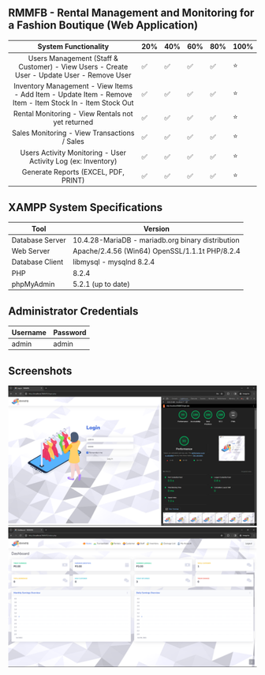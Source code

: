 ## RMMFB - Rental Management and Monitoring for a Fashion Boutique (Web Application)

|                                          **System Functionality**                                         | 20% | 40% | 60% | 80% | 100% |
|:---------------------------------------------------------------------------------------------------------:|-----|-----|-----|-----|------|
| Users Management (Staff & Customer) - View Users - Create User - Update User - Remove User                | ✅   | ✅   | ✅   | ✅   | ⭐    | 
| Inventory Management - View Items - Add Item - Update Item - Remove Item - Item Stock In - Item Stock Out | ✅   | ✅   | ✅   | ✅   | ⭐    |
| Rental Monitoring - View Rentals not yet returned                                                         | ✅   | ✅   | ✅   | ✅   |⭐     |
| Sales Monitoring - View Transactions / Sales                                                              | ✅   | ✅   | ✅   | ✅   |     ⭐|
| Users Activity Monitoring - User Activity Log (ex: Inventory)                                             | ✅   | ✅   | ✅   | ✅   | ⭐    | 
| Generate Reports (EXCEL, PDF, PRINT)                                                                      | ✅   | ✅   | ✅   | ✅   | ⭐    |


## XAMPP System Specifications

| Tool            | Version                             |
|-----------------|-------------------------------------|
| Database Server | 10.4.28-MariaDB - mariadb.org binary distribution |
| Web Server      | Apache/2.4.56 (Win64) OpenSSL/1.1.1t PHP/8.2.4 |
| Database Client | libmysql - mysqlnd 8.2.4             |
| PHP             | 8.2.4                               |
| phpMyAdmin      | 5.2.1 (up to date)                   |

## Administrator Credentials
| Username | Password |
|----------|----------|
| admin    | admin    |

## Screenshots
![Alt text](screenshot/1.png)
![Alt text](screenshot/2.png)
